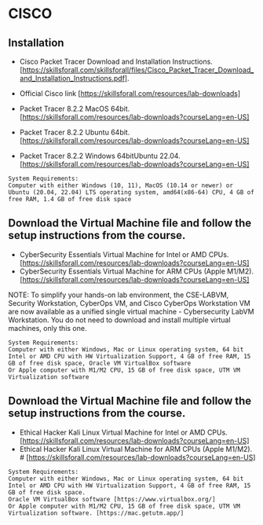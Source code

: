 # CISCO

## Installation
*  Cisco Packet Tracer Download and Installation Instructions.
       [https://skillsforall.com/skillsforall/files/Cisco_Packet_Tracer_Download_and_Installation_Instructions.pdf].

*  Official Cisco link
       [https://skillsforall.com/resources/lab-downloads]

  * Packet Tracer 8.2.2 MacOS 64bit.
       [https://skillsforall.com/resources/lab-downloads?courseLang=en-US]

  * Packet Tracer 8.2.2 Ubuntu 64bit.
       [https://skillsforall.com/resources/lab-downloads?courseLang=en-US]

  * Packet Tracer 8.2.2 Windows 64bitUbuntu 22.04.
       [https://skillsforall.com/resources/lab-downloads?courseLang=en-US]

```
System Requirements:
Computer with either Windows (10, 11), MacOS (10.14 or newer) or Ubuntu (20.04, 22.04) LTS operating system, amd64(x86-64) CPU, 4 GB of free RAM, 1.4 GB of free disk space
```
##  Download the Virtual Machine file and follow the setup instructions from the course.

  - CyberSecurity Essentials Virtual Machine for Intel or AMD CPUs.
      [https://skillsforall.com/resources/lab-downloads?courseLang=en-US]
  - CyberSecurity Essentials Virtual Machine for ARM CPUs (Apple M1/M2).
     [https://skillsforall.com/resources/lab-downloads?courseLang=en-US]


NOTE: To simplify your hands-on lab environment, the CSE-LABVM, Security Workstation, CyberOps VM, and Cisco CyberOps Workstation VM are now available as a unified single virtual machine - Cybersecurity LabVM Workstation. You do not need to download and install multiple virtual machines, only this one.

```
System Requirements:
Computer with either Windows, Mac or Linux operating system, 64 bit Intel or AMD CPU with HW Virtualization Support, 4 GB of free RAM, 15 GB of free disk space, Oracle VM VirtualBox software
Or Apple computer with M1/M2 CPU, 15 GB of free disk space, UTM VM Virtualization software 
```

##  Download the Virtual Machine file and follow the setup instructions from the course.

  - Ethical Hacker Kali Linux Virtual Machine for Intel or AMD CPUs.
       [https://skillsforall.com/resources/lab-downloads?courseLang=en-US]
  - Ethical Hacker Kali Linux Virtual Machine for ARM CPUs (Apple M1/M2). #
       [https://skillsforall.com/resources/lab-downloads?courseLang=en-US]
    
```
System Requirements:
Computer with either Windows, Mac or Linux operating system, 64 bit Intel or AMD CPU with HW Virtualization Support, 4 GB of free RAM, 15 GB of free disk space.
Oracle VM VirtualBox software [https://www.virtualbox.org/]
Or Apple computer with M1/M2 CPU, 15 GB of free disk space, UTM VM Virtualization software. [https://mac.getutm.app/]
```
